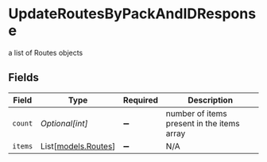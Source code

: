 # UpdateRoutesByPackAndIDResponse

a list of Routes objects


## Fields

| Field                                      | Type                                       | Required                                   | Description                                |
| ------------------------------------------ | ------------------------------------------ | ------------------------------------------ | ------------------------------------------ |
| `count`                                    | *Optional[int]*                            | :heavy_minus_sign:                         | number of items present in the items array |
| `items`                                    | List[[models.Routes](../models/routes.md)] | :heavy_minus_sign:                         | N/A                                        |